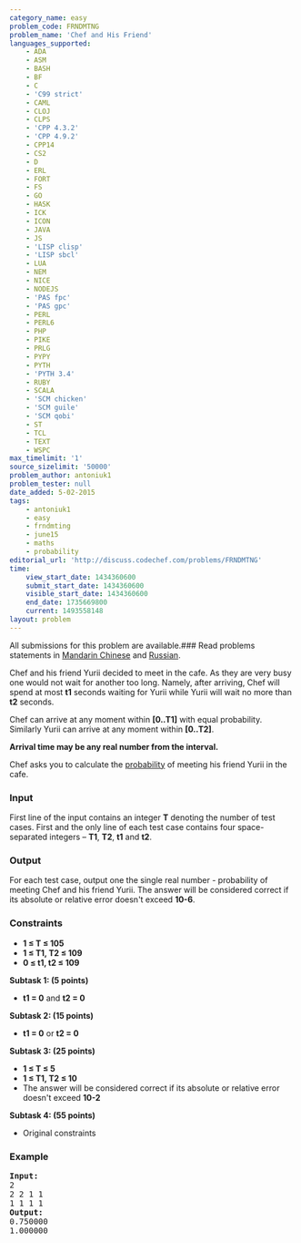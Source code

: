 ```yaml
---
category_name: easy
problem_code: FRNDMTNG
problem_name: 'Chef and His Friend'
languages_supported:
    - ADA
    - ASM
    - BASH
    - BF
    - C
    - 'C99 strict'
    - CAML
    - CLOJ
    - CLPS
    - 'CPP 4.3.2'
    - 'CPP 4.9.2'
    - CPP14
    - CS2
    - D
    - ERL
    - FORT
    - FS
    - GO
    - HASK
    - ICK
    - ICON
    - JAVA
    - JS
    - 'LISP clisp'
    - 'LISP sbcl'
    - LUA
    - NEM
    - NICE
    - NODEJS
    - 'PAS fpc'
    - 'PAS gpc'
    - PERL
    - PERL6
    - PHP
    - PIKE
    - PRLG
    - PYPY
    - PYTH
    - 'PYTH 3.4'
    - RUBY
    - SCALA
    - 'SCM chicken'
    - 'SCM guile'
    - 'SCM qobi'
    - ST
    - TCL
    - TEXT
    - WSPC
max_timelimit: '1'
source_sizelimit: '50000'
problem_author: antoniuk1
problem_tester: null
date_added: 5-02-2015
tags:
    - antoniuk1
    - easy
    - frndmting
    - june15
    - maths
    - probability
editorial_url: 'http://discuss.codechef.com/problems/FRNDMTNG'
time:
    view_start_date: 1434360600
    submit_start_date: 1434360600
    visible_start_date: 1434360600
    end_date: 1735669800
    current: 1493558148
layout: problem
---
```

All submissions for this problem are available.###  Read problems statements in [Mandarin Chinese](http://www.codechef.com/download/translated/JUNE15/mandarin/FRNDMTNG.pdf) and [Russian](http://www.codechef.com/download/translated/JUNE15/russian/FRNDMTNG.pdf).

Chef and his friend Yurii decided to meet in the cafe. As they are very busy one would not wait for another too long. Namely, after arriving, Chef will spend at most **t1** seconds waiting for Yurii while Yurii will wait no more than **t2** seconds.

Chef can arrive at any moment within **\[0..T1\]** with equal probability. Similarly Yurii can arrive at any moment within **\[0..T2\]**.

**Arrival time may be any real number from the interval.**

Chef asks you to calculate the [probability](http://en.wikipedia.org/wiki/Probability) of meeting his friend Yurii in the cafe.

### Input

First line of the input contains an integer **T** denoting the number of test cases. First and the only line of each test case contains four space-separated integers – **T1**, **T2**, **t1** and **t2**.

### Output

For each test case, output one the single real number - probability of meeting Chef and his friend Yurii. The answer will be considered correct if its absolute or relative error doesn't exceed **10-6**.

### Constraints

- **1 ≤ T ≤ 105**
- **1 ≤ T1, T2 ≤ 109**
- **0 ≤ t1, t2 ≤ 109**

**Subtask 1: (5 points)**

- **t1 = 0** and **t2 = 0**

**Subtask 2: (15 points)**

- **t1 = 0** or **t2 = 0**

**Subtask 3: (25 points)**

- **1 ≤ T ≤ 5**
- **1 ≤ T1, T2 ≤ 10**
- The answer will be considered correct if its absolute or relative error doesn't exceed **10-2**

**Subtask 4: (55 points)**

- Original constraints

### Example

<pre><b>Input:</b>
2
2 2 1 1
1 1 1 1
<b>Output:</b>
0.750000
1.000000

</pre>
